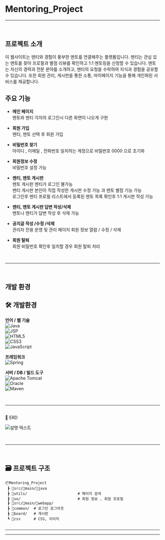  # Mentoring_Project





-----------------------------------------------------------------------------------------------------------------

<br>

## 프로젝트 소개

이 웹사이트는 멘티와 경험이 풍부한 멘토를 연결해주는 플랫폼입니다. 멘티는 관심 있는 멘토를 찾아 프로필과 별점 리뷰를 확인하고 1:1 멘토링을 신청할 수 있습니다. 멘토는 자신의 경력과 전문 분야를 소개하고, 멘티의 요청을 수락하여 지식과 경험을 공유할 수 있습니다.
또한 회원 관리, 게시판을 통한 소통, 마이페이지 기능을 통해 개인화된 서비스를 제공합니다.



## 주요 기능

* **메인 페이지**   
  멘토와 멘티 각자의 로그인시 다른 화면이 나오게 구현
  
* **회원 가입**   
  멘티, 멘토 선택 후 회원 가입
  
* **비밀번호 찾기**   
  아이디 , 이메일 , 전화번호 일치하는 계정으로 비밀번호 0000 으로 초기화 
  
* **회원정보 수정**   
  비밀번호 설정 가능  
  
* **멘티, 멘토 게시판**   
  멘토 게시판 멘티가 로그인 불가능 <br>
  멘티 게시판 본인이 직접 작성한 게시판 수정 가능 과 멘토 별점 기능 가능<br>
  로그인후 멘티 프로필 리스트에서 등록된 멘토 목록 확인후 1:1 게시판 작성 가능

* **멘티, 멘토 게시판 답변 작성/삭제**<br>
  멘토나 멘티가 답변 작성 후 삭제 가능
   
* **공지글 작성 /수정 /삭제** <br>
     관리자 전용 운영 및 관리 페이지
     회원 정보 열람 / 수정 / 삭제 
 * **회원 탈퇴** <br>
    회원 비밀번호 확인후 일치할 경우 회원 탈퇴 처리
 
<br>

-----------------------------------------------------------------------------------------------------------------

<br>

##  개발 환경   

## 🛠️ 개발환경

**언어 / 웹 기술**  
![Java](https://img.shields.io/badge/Java-ED8B00?style=flat&logo=java&logoColor=white)  
![JSP](https://img.shields.io/badge/JSP-007396?style=flat&logo=jsp&logoColor=white)  
![HTML5](https://img.shields.io/badge/HTML5-E34F26?style=flat&logo=html5&logoColor=white)  
![CSS3](https://img.shields.io/badge/CSS3-1572B6?style=flat&logo=css3&logoColor=white)  
![JavaScript](https://img.shields.io/badge/JavaScript-F7DF1E?style=flat&logo=javascript&logoColor=black)  

**프레임워크**  
![Spring](https://img.shields.io/badge/Spring-6DB33F?style=flat&logo=spring&logoColor=white)  

**서버 / DB / 빌드 도구**  
![Apache Tomcat](https://img.shields.io/badge/Apache_Tomcat-F8DC75?style=flat&logo=apachetomcat&logoColor=black)  
![Oracle](https://img.shields.io/badge/Oracle-F80000?style=flat&logo=oracle&logoColor=white)  
![Maven](https://img.shields.io/badge/Maven-C71A36?style=flat&logo=apachemaven&logoColor=white)

<br>

-----------------------------------------------------------------------------------------------------------------

<br>
📝 ERD 

![설명 텍스트](https://github.com/rjstn2528/Mentoring_Project/blob/main/1번.png?raw=true)

<br>

-----------------------------------------------------------------------------------------------------------------

<br>


## 🗃 프로젝트 구조
```
📦Mentoring_Project
 ┣ 📂src/📂main/📂java
 ┣ 📂utils/                       # 페이지 검색
 ┣ 📂vo/                          # 회원 정보 , 회원 프로필
 ┣ 📂src/📂main/📂webapp/               
 ┣ 📂common/  # 로그인 로그아웃
 ┣ 📂board/   # 게시판      
 ┗ 📂css      # CSS, 이미지
 
```

---------------------------------------------------------------------------------------------------



-----------------------------------------------------------------------------------------------------------------
